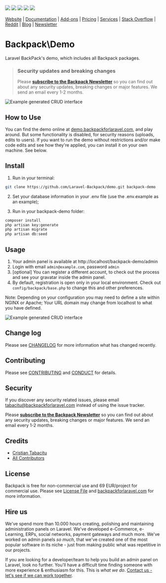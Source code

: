 <p align="left">
    <br>
    <a href="https://travis-ci.org/Laravel-Backpack/Demo" title="Build Status"><img src="https://img.shields.io/travis/Laravel-Backpack/Demo/master.svg?style=flat-square"></a>
    <a href="https://styleci.io/repos/61656673" title="Style CI"><img src="https://styleci.io/repos/61656673/shield"></a>
    <a href="https://scrutinizer-ci.com/g/laravel-backpack/demo" title="Quality Score"><img src="https://img.shields.io/scrutinizer/g/laravel-backpack/demo.svg?style=flat-square"></a>
    <a href="https://scrutinizer-ci.com/g/laravel-backpack/demo/code-structure" title="Coverage Status"><img src="https://img.shields.io/scrutinizer/coverage/g/laravel-backpack/demo.svg?style=flat-square"></a>
    <a href="LICENSE.md" title="Software License"><img src="https://img.shields.io/badge/License-dual-blue"></a>
    <br><br>
    <a href="https://backpackforlaravel.com/">Website</a> | 
    <a href="https://backpackforlaravel.com/docs/">Documentation</a> | 
    <a href="https://backpackforlaravel.com/addons">Add-ons</a> | 
    <a href="https://backpackforlaravel.com/pricing">Pricing</a> |
    <a href="https://backpackforlaravel.com/need-freelancer-or-development-team">Services</a> | 
    <a href="https://stackoverflow.com/questions/tagged/backpack-for-laravel">Stack Overflow</a> | 
    <a href="https://www.reddit.com/r/BackpackForLaravel/">Reddit</a> | 
    <a href="https://backpackforlaravel.com/articles">Blog</a> | 
    <a href="https://backpackforlaravel.com/newsletter">Newsletter</a>
</p>

# Backpack\Demo

Laravel BackPack's demo, which includes all Backpack packages.


> ### Security updates and breaking changes
> Please **[subscribe to the Backpack Newsletter](http://backpackforlaravel.com/newsletter)** so you can find out about any security updates, breaking changes or major features. We send an email every 1-2 months.


![Example generated CRUD interface](https://backpackforlaravel.com/uploads/docs-4-0/getting_started/monster_crud_list_entries.png)


## How to Use

You can find the demo online at [demo.backpackforlaravel.com](https://demo.backpackforlaravel.com/admin), and play around. But some functionality is disabled, for security reasons (uploads, edits to users). If you want to run the demo without restrictions and/or make code edits and see how they're applied, you can install it on your own machine. See below.


## Install

1) Run in your terminal:

``` bash
git clone https://github.com/Laravel-Backpack/demo.git backpack-demo
```

2) Set your database information in your .env file (use the .env.example as an example);

3) Run in your backpack-demo folder:
``` bash
composer install
php artisan key:generate
php artisan migrate
php artisan db:seed
```

## Usage 

1. Your admin panel is available at http://localhost/backpack-demo/admin
2. Login with email ```admin@example.com```, password ```admin```
3. [optional] You can register a different account, to check out the process and see your gravatar inside the admin panel. 
4. By default, registration is open only in your local environment. Check out ```config/backpack/base.php``` to change this and other preferences.

Note: Depending on your configuration you may need to define a site within NGINX or Apache; Your URL domain may change from localhost to what you have defined.

![Example generated CRUD interface](https://backpackforlaravel.com/uploads/docs-4-0/getting_started/tag_crud_list_entries.png)

## Change log

Please see [CHANGELOG](CHANGELOG.md) for more information what has changed recently.

## Contributing

Please see [CONTRIBUTING](CONTRIBUTING.md) and [CONDUCT](CONDUCT.md) for details.

## Security

If you discover any security related issues, please email tabacitu@backpackforlaravel.com instead of using the issue tracker.

Please **[subscribe to the Backpack Newsletter](http://backpackforlaravel.com/newsletter)** so you can find out about any security updates, breaking changes or major features. We send an email every 1-2 months.

## Credits

- [Cristian Tabacitu][link-author]
- [All Contributors][link-contributors]

## License

Backpack is free for non-commercial use and 69 EUR/project for commercial use. Please see [License File](LICENSE.md) and [backpackforlaravel.com](https://backpackforlaravel.com/#pricing) for more information.

## Hire us

We've spend more than 10.000 hours creating, polishing and maintaining administration panels on Laravel. We've developed e-Commerce, e-Learning, ERPs, social networks, payment gateways and much more. We've worked on admin panels _so much_, that we've created one of the most popular software in its niche - just from making public what was repetitive in our projects.

If you are looking for a developer/team to help you build an admin panel on Laravel, look no further. You'll have a difficult time finding someone with more experience & enthusiasm for this. This is _what we do_. [Contact us - let's see if we can work together](https://backpackforlaravel.com/need-freelancer-or-development-team).

[link-author]: http://tabacitu.ro
[link-contributors]: ../../contributors


